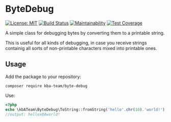 # ByteDebug

[![License: MIT][license-mit]](LICENSE)
[![Build Status][build-status]][travis-ci]
[![Maintainability][maintainability-badge]][maintainability]
[![Test Coverage][coverage-badge]][coverage]

A simple class for debugging bytes by converting them to a printable string.

This is useful for all kinds of debugging, in case you receive strings containig
 all sorts of non-printable characters mixed into printable ones.

## Usage

Add the package to your repository:

`composer require kba-team/byte-debug`

Use:

```php
<?php
echo \kbATeam\ByteDebug\ToString::fromString('hello'.chr(10).'world!');
//output: hellox0Aworld!
```

[license-mit]: https://img.shields.io/badge/license-MIT-blue.svg
[build-status]: https://travis-ci.org/the-kbA-team/ByteDebug.svg?branch=main
[travis-ci]: https://travis-ci.org/the-kbA-team/ByteDebug
[maintainability-badge]: https://api.codeclimate.com/v1/badges/c7c8e0ab8b10289143f8/maintainability
[maintainability]: https://codeclimate.com/github/the-kbA-team/ByteDebug/maintainability
[coverage-badge]: https://api.codeclimate.com/v1/badges/c7c8e0ab8b10289143f8/test_coverage
[coverage]: https://codeclimate.com/github/the-kbA-team/ByteDebug/test_coverage
